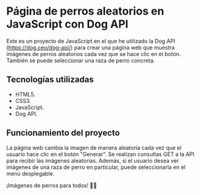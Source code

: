 # Página de perros aleatorios en JavaScript con Dog API

Este es un proyecto de JavaScript en el que he utilizado la Dog API (https://dog.ceo/dog-api/) para crear una página web que muestra imágenes de perros aleatorios cada vez que se hace clic en el botón. También se puede seleccionar una raza de perro concreta.

## Tecnologías utilizadas

- HTML5.
- CSS3.
- JavaScript.
- Dog API.

## Funcionamiento del proyecto

La página web cambia la imagen de manera aleatoria cada vez que el usuario hace clic en el botón "Generar". Se realizan consultas GET a la API para recibir las imágenes aleatorias. Además, si el usuario desea ver imágenes de una raza de perro en particular, puede seleccionarla en el menú desplegable.

¡Imágenes de perros para todos! 🐶🐾
